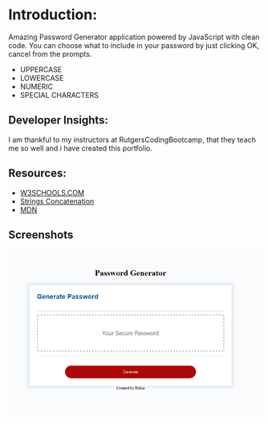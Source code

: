 # **Introduction:**

Amazing Password Generator application powered by JavaScript with clean code. You can choose what to include in your password by just clicking OK, cancel from the prompts.

-   UPPERCASE
-   LOWERCASE
-   NUMERIC
-   SPECIAL CHARACTERS

## **Developer Insights:**

I am thankful to my instructors at RutgersCodingBootcamp, that they teach me so well and i have created this portfolio.

## **Resources:**

-   [W3SCHOOLS.COM](https://www.w3schools.com/jsref/met_win_prompt.asp)
-   [Strings Concatenation](https://www.w3schools.com/jsref/jsref_concat_string.asp)
-   [MDN](https://developer.mozilla.org/en-US/docs/Web/JavaScript)

## **Screenshots**

![](media/1d15953f418a06a390649a609df08b91.png)
